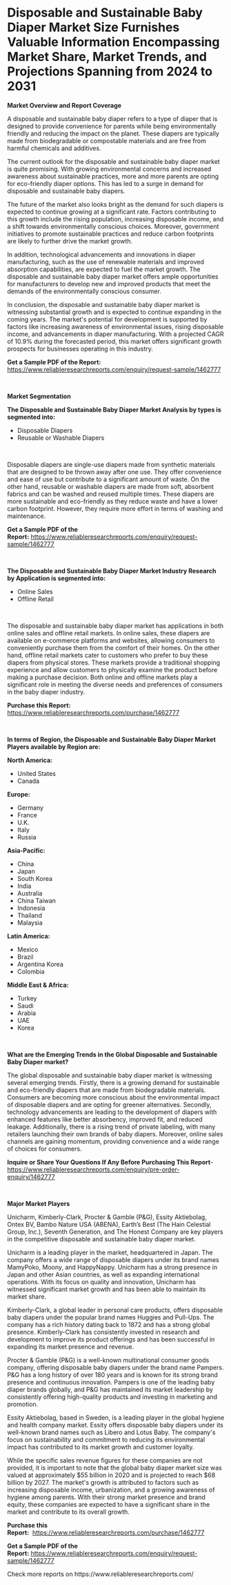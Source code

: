 <p><h1>Disposable and Sustainable Baby Diaper Market Size Furnishes Valuable Information Encompassing Market Share, Market Trends, and Projections Spanning from 2024 to 2031</h1></p><p><strong>Market Overview and Report Coverage</strong></p>
<p><p>A disposable and sustainable baby diaper refers to a type of diaper that is designed to provide convenience for parents while being environmentally friendly and reducing the impact on the planet. These diapers are typically made from biodegradable or compostable materials and are free from harmful chemicals and additives.</p><p>The current outlook for the disposable and sustainable baby diaper market is quite promising. With growing environmental concerns and increased awareness about sustainable practices, more and more parents are opting for eco-friendly diaper options. This has led to a surge in demand for disposable and sustainable baby diapers.</p><p>The future of the market also looks bright as the demand for such diapers is expected to continue growing at a significant rate. Factors contributing to this growth include the rising population, increasing disposable income, and a shift towards environmentally conscious choices. Moreover, government initiatives to promote sustainable practices and reduce carbon footprints are likely to further drive the market growth.</p><p>In addition, technological advancements and innovations in diaper manufacturing, such as the use of renewable materials and improved absorption capabilities, are expected to fuel the market growth. The disposable and sustainable baby diaper market offers ample opportunities for manufacturers to develop new and improved products that meet the demands of the environmentally conscious consumer.</p><p>In conclusion, the disposable and sustainable baby diaper market is witnessing substantial growth and is expected to continue expanding in the coming years. The market's potential for development is supported by factors like increasing awareness of environmental issues, rising disposable income, and advancements in diaper manufacturing. With a projected CAGR of 10.9% during the forecasted period, this market offers significant growth prospects for businesses operating in this industry.</p></p>
<p><strong>Get a Sample PDF of the Report:</strong> <a href="https://www.reliableresearchreports.com/enquiry/request-sample/1462777">https://www.reliableresearchreports.com/enquiry/request-sample/1462777</a></p>
<p>&nbsp;</p>
<p><strong>Market Segmentation</strong></p>
<p><strong>The Disposable and Sustainable Baby Diaper Market Analysis by types is segmented into:</strong></p>
<p><ul><li>Disposable Diapers</li><li>Reusable or Washable Diapers</li></ul></p>
<p>&nbsp;</p>
<p><p>Disposable diapers are single-use diapers made from synthetic materials that are designed to be thrown away after one use. They offer convenience and ease of use but contribute to a significant amount of waste. On the other hand, reusable or washable diapers are made from soft, absorbent fabrics and can be washed and reused multiple times. These diapers are more sustainable and eco-friendly as they reduce waste and have a lower carbon footprint. However, they require more effort in terms of washing and maintenance.</p></p>
<p><strong>Get a Sample PDF of the Report:</strong>&nbsp;<a href="https://www.reliableresearchreports.com/enquiry/request-sample/1462777">https://www.reliableresearchreports.com/enquiry/request-sample/1462777</a></p>
<p>&nbsp;</p>
<p><strong>The Disposable and Sustainable Baby Diaper Market Industry Research by Application is segmented into:</strong></p>
<p><ul><li>Online Sales</li><li>Offline Retail</li></ul></p>
<p>&nbsp;</p>
<p><p>The disposable and sustainable baby diaper market has applications in both online sales and offline retail markets. In online sales, these diapers are available on e-commerce platforms and websites, allowing consumers to conveniently purchase them from the comfort of their homes. On the other hand, offline retail markets cater to customers who prefer to buy these diapers from physical stores. These markets provide a traditional shopping experience and allow customers to physically examine the product before making a purchase decision. Both online and offline markets play a significant role in meeting the diverse needs and preferences of consumers in the baby diaper industry.</p></p>
<p><strong>Purchase this Report:</strong>&nbsp; <a href="https://www.reliableresearchreports.com/purchase/1462777">https://www.reliableresearchreports.com/purchase/1462777</a></p>
<p>&nbsp;</p>
<p><strong>In terms of Region, the Disposable and Sustainable Baby Diaper Market Players available by Region are:</strong></p>
<p>
    <p> <strong> North America: </strong>
        <ul>
            <li>United States</li>
            <li>Canada</li>
        </ul>
        </p> 
    <p> <strong> Europe: </strong>
        <ul>
            <li>Germany</li>
            <li>France</li>
            <li>U.K.</li>
            <li>Italy</li>
            <li>Russia</li>
        </ul>
        </p> 
    <p> <strong> Asia-Pacific: </strong>
        <ul>
            <li>China</li>
            <li>Japan</li>
            <li>South Korea</li>
            <li>India</li>
            <li>Australia</li>
            <li>China Taiwan</li>
            <li>Indonesia</li>
            <li>Thailand</li>
            <li>Malaysia</li>
        </ul>
        </p> 
    <p> <strong> Latin America: </strong>
        <ul>
            <li>Mexico</li>
            <li>Brazil</li>
            <li>Argentina Korea</li>
            <li>Colombia</li>
        </ul>
        </p> 
    <p> <strong> Middle East & Africa: </strong>
        <ul>
            <li>Turkey</li>
            <li>Saudi</li>
            <li>Arabia</li>
            <li>UAE</li>
            <li>Korea</li>
        </ul>
    </p>
    </p>
<p>&nbsp;</p>
<p><strong>What are the Emerging Trends in the Global Disposable and Sustainable Baby Diaper market?</strong></p>
<p><p>The global disposable and sustainable baby diaper market is witnessing several emerging trends. Firstly, there is a growing demand for sustainable and eco-friendly diapers that are made from biodegradable materials. Consumers are becoming more conscious about the environmental impact of disposable diapers and are opting for greener alternatives. Secondly, technology advancements are leading to the development of diapers with enhanced features like better absorbency, improved fit, and reduced leakage. Additionally, there is a rising trend of private labeling, with many retailers launching their own brands of baby diapers. Moreover, online sales channels are gaining momentum, providing convenience and a wide range of choices for consumers.</p></p>
<p><strong>Inquire or Share Your Questions If Any Before Purchasing This Report</strong>- <a href="https://www.reliableresearchreports.com/enquiry/pre-order-enquiry/1462777">https://www.reliableresearchreports.com/enquiry/pre-order-enquiry/1462777</a></p>
<p>&nbsp;</p>
<p><strong>Major Market Players</strong></p>
<p><p>Unicharm, Kimberly-Clark, Procter & Gamble (P&G), Essity Aktiebolag, Ontex BV, Bambo Nature USA (ABENA), Earth’s Best (The Hain Celestial Group, Inc.), Seventh Generation, and The Honest Company are key players in the competitive disposable and sustainable baby diaper market.</p><p>Unicharm is a leading player in the market, headquartered in Japan. The company offers a wide range of disposable diapers under its brand names MamyPoko, Moony, and HappyNappy. Unicharm has a strong presence in Japan and other Asian countries, as well as expanding international operations. With its focus on quality and innovation, Unicharm has witnessed significant market growth and has been able to maintain its market share.</p><p>Kimberly-Clark, a global leader in personal care products, offers disposable baby diapers under the popular brand names Huggies and Pull-Ups. The company has a rich history dating back to 1872 and has a strong global presence. Kimberly-Clark has consistently invested in research and development to improve its product offerings and has been successful in expanding its market presence and revenue.</p><p>Procter & Gamble (P&G) is a well-known multinational consumer goods company, offering disposable baby diapers under the brand name Pampers. P&G has a long history of over 180 years and is known for its strong brand presence and continuous innovation. Pampers is one of the leading baby diaper brands globally, and P&G has maintained its market leadership by consistently offering high-quality products and investing in marketing and promotion.</p><p>Essity Aktiebolag, based in Sweden, is a leading player in the global hygiene and health company market. Essity offers disposable baby diapers under its well-known brand names such as Libero and Lotus Baby. The company's focus on sustainability and commitment to reducing its environmental impact has contributed to its market growth and customer loyalty.</p><p>While the specific sales revenue figures for these companies are not provided, it is important to note that the global baby diaper market size was valued at approximately $55 billion in 2020 and is projected to reach $68 billion by 2027. The market's growth is attributed to factors such as increasing disposable income, urbanization, and a growing awareness of hygiene among parents. With their strong market presence and brand equity, these companies are expected to have a significant share in the market and contribute to its overall growth.</p></p>
<p><strong>Purchase this Report:</strong>&nbsp;&nbsp;<a href="https://www.reliableresearchreports.com/purchase/1462777">https://www.reliableresearchreports.com/purchase/1462777</a></p>
<p></p>
<p><strong>Get a Sample PDF of the Report:</strong>&nbsp;<a href="https://www.reliableresearchreports.com/enquiry/request-sample/1462777">https://www.reliableresearchreports.com/enquiry/request-sample/1462777</a></p>
<p>Check more reports on https://www.reliableresearchreports.com/</p>
